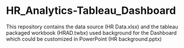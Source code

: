 # HR_Analytics-Tableau_Dashboard
This repository contains the data source (HR Data.xlsx) and the tableau packaged workbook (HRAD.twbx) used background for the Dashboard which could be customized in PowerPoint (HR background.pptx)
